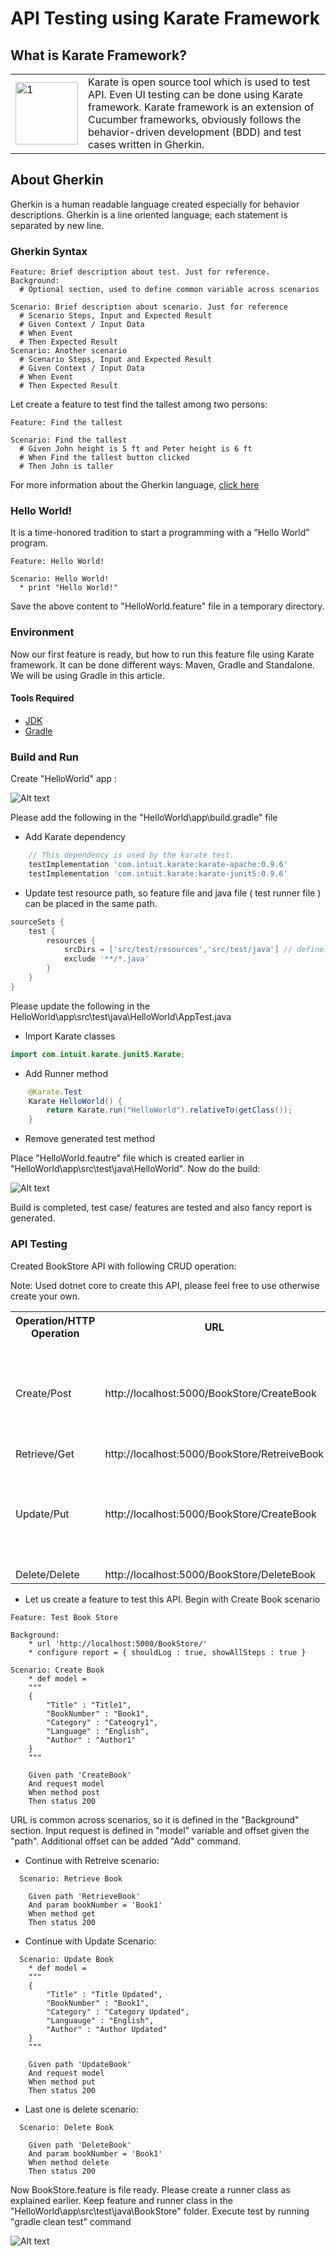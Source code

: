 # API Testing using Karate Framework
## What is Karate Framework?
<table border="0">
  <tr>
    <td><img src="Resources/karate-logo.jpg"  alt="1" width = 100px height = 100px ></td>
    <td>
      Karate is open source tool which is used to test API. Even UI testing can be done using Karate framework.  Karate framework is an extension of Cucumber frameworks, obviously follows the behavior-driven development (BDD) and test cases written in Gherkin.
    </td>
  </tr>
 </table>
 
## About Gherkin
Gherkin is a human readable language created 	especially for behavior descriptions. Gherkin is a line oriented language; each statement is separated by new line.

### Gherkin Syntax
```cucumber
Feature: Brief description about test. Just for reference.
Background:
  # Optional section, used to define common variable across scenarios

Scenario: Brief description about scenario. Just for reference
  # Scenario Steps, Input and Expected Result
  # Given Context / Input Data
  # When Event 
  # Then Expected Result
Scenario: Another scenario
  # Scenario Steps, Input and Expected Result
  # Given Context / Input Data
  # When Event 
  # Then Expected Result
```
Let create a feature to test find the tallest among two persons: 

```cucumber
Feature: Find the tallest

Scenario: Find the tallest
  # Given John height is 5 ft and Peter height is 6 ft
  # When Find the tallest button clicked 
  # Then John is taller
```

For more information about the Gherkin language, [click here](https://docs.behat.org/en/v2.5/guides/1.gherkin.html)

### Hello World!

It is a time-honored tradition to start a programming with a “Hello World” program.   

```cucumber
Feature: Hello World!

Scenario: Hello World!
  * print "Hello World!"
```
 
Save the above content to "HelloWorld.feature" file in a temporary directory. 
### Environment
Now our first feature is ready, but how to run this feature file using Karate framework. It can be done different ways: Maven, Gradle and Standalone. We will be using Gradle in this article.
#### Tools Required

* [JDK](https://www.oracle.com/ca-en/java/technologies/javase-jdk11-downloads.html)
* [Gradle](https://gradle.org/install/)

### Build and Run 

Create "HelloWorld" app :

![Alt text](Resources/gradleInit.gif)

Please add the following in the "HelloWorld\app\build.gradle" file

* Add Karate dependency
```groovy
    // This dependency is used by the karate test.
    testImplementation 'com.intuit.karate:karate-apache:0.9.6'
    testImplementation 'com.intuit.karate:karate-junit5:0.9.6'
```

* Update test resource path, so feature file and java file ( test runner file ) can be placed in the same path. 
```groovy
sourceSets {
    test {
        resources {
            srcDirs = ['src/test/resources','src/test/java'] // define `src/test/resources` and `src/test/java` as resource folders
            exclude '**/*.java'
        }
    }
}
```

Please update the following in the HelloWorld\app\src\test\java\HelloWorld\AppTest.java
* Import Karate classes
```java
import com.intuit.karate.junit5.Karate;
```

* Add Runner method
```java
    @Karate.Test
    Karate HelloWorld() {
        return Karate.run("HelloWorld").relativeTo(getClass());
    }
```

* Remove generated test method

Place "HelloWorld.feautre" file which is created earlier in "HelloWorld\app\src\test\java\HelloWorld\". Now do the build:

![Alt text](Resources/gradleBuild.gif)

Build is completed, test case/ features are tested and also fancy report is generated.

### API Testing

Created BookStore API with following CRUD operation: 

Note: Used dotnet core to create this API, please feel free to use otherwise create your own.

<table>
<tr>
  <th>Operation/HTTP Operation</th>
  <th>URL</th>
  <th>Input</th>
  <th>Expected output</th>
</tr>
<tr>
  <td>Create/Post</td>
  <td>http://localhost:5000/BookStore/CreateBook</td>
  <td><pre>
  json
  {
    "Title" : "Title1",
    "BookNumber" : "Book1",
    "Category" : "Cateogry1",
    "Languauge" : "English",
    "Author" : "Author1"
  }    
  </pre></td>
  <td>200</td>
</tr>
<tr>
  <td>Retrieve/Get</td>
  <td>http://localhost:5000/BookStore/RetreiveBook</td>
  <td>BookNumber</td>
  <td>200</td>
</tr>
<tr>
  <td>Update/Put</td>
  <td>http://localhost:5000/BookStore/CreateBook</td>
  <td><pre>
  json
  {
    "Title" : "Title Updated",
    "BookNumber" : "Book1",
    "Category" : "Cateogry Updated",
    "Languauge" : "English",
    "Author" : "Author Updated"
  }    
  </pre></td>
  <td>200</td>
</tr>
<tr>
  <td>Delete/Delete</td>
  <td>http://localhost:5000/BookStore/DeleteBook</td>
  <td>BookNumber</td>
  <td>200</td>
</tr>
</table>

* Let us create a feature to test this API. Begin with Create Book scenario

```cucumber
Feature: Test Book Store

Background:
    * url 'http://localhost:5000/BookStore/'
    * configure report = { shouldLog : true, showAllSteps : true }

Scenario: Create Book
    * def model = 
    """
    {
        "Title" : "Title1",
        "BookNumber" : "Book1",
        "Category" : "Cateogry1",
        "Language" : "English",
        "Author" : "Author1"
    }
    """

    Given path 'CreateBook'
    And request model
    When method post
    Then status 200
```

URL is common  across scenarios, so it is defined in the "Background" section. Input request is defined in "model" variable and offset given the "path". Additional offset can be added "Add" command.

* Continue with Retreive scenario:

```cucumber
  Scenario: Retrieve Book
    
    Given path 'RetrieveBook'
    And param bookNumber = 'Book1'
    When method get
    Then status 200
```

* Continue with Update Scenario:
```cucumber
  Scenario: Update Book
    * def model = 
    """
    {
        "Title" : "Title Updated",
        "BookNumber" : "Book1",
        "Category" : "Category Updated",
        "Languauge" : "English",
        "Author" : "Author Updated"
    }
    """

    Given path 'UpdateBook'
    And request model
    When method put
    Then status 200
```
* Last one is delete scenario:
```cucumber
  Scenario: Delete Book

    Given path 'DeleteBook'
    And param bookNumber = 'Book1'
    When method delete
    Then status 200
```

Now BookStore.feature is file ready. Please create a runner class as explained earlier. Keep feature and runner class in the "HelloWorld\app\src\test\java\BookStore" folder. Execute test by running "gradle clean test" command

![Alt text](Resources/bookstore.gif)



